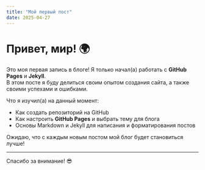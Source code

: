 ```yaml
---
title: "Мой первый пост"
date: 2025-04-27
---
```


# Привет, мир! 🌍

Это моя первая запись в блоге! Я только начал(а) работать с **GitHub Pages** и **Jekyll**.  
В этом посте я буду делиться своим опытом создания сайта, а также своими успехами и ошибками.  

Что я изучил(а) на данный момент:
- Как создать репозиторий на GitHub
- Как настроить **GitHub Pages** и выбрать тему для блога
- Основы Markdown и Jekyll для написания и форматирования постов

Ожидаю, что с каждым новым постом мой блог будет становиться лучше!

---
Спасибо за внимание! 😎
